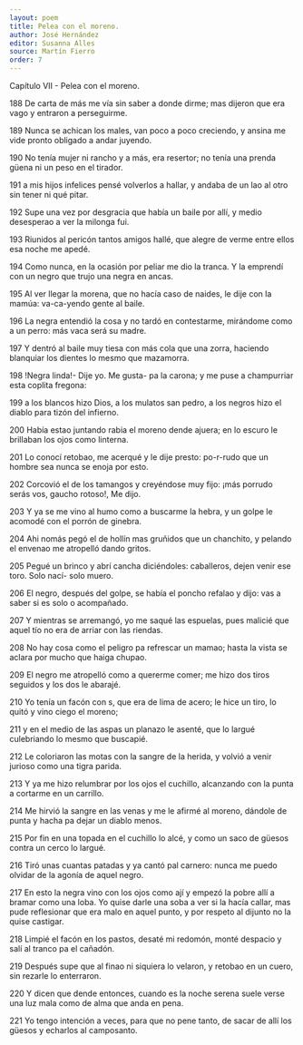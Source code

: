 ```yaml
---
layout: poem
title: Pelea con el moreno.
author: José Hernández
editor: Susanna Alles
source: Martín Fierro
order: 7
---
```


Capítulo VII - Pelea con el moreno.

188
De carta de más me vía
sin saber a donde dirme;
mas dijeron que era vago
y entraron a perseguirme.

189
Nunca se achican los males,
van poco a poco creciendo,
y ansina me vide pronto
obligado a andar juyendo.

190
No tenía mujer ni rancho
y a más, era resertor;
no tenía una prenda güena
ni un peso en el tirador.

191
a mis hijos infelices
pensé volverlos a hallar,
y andaba de un lao al otro
sin tener ni qué pitar.

192
Supe una vez por desgracia
que había un baile por allí,
y medio desesperao
a ver la milonga fui.

193
Riunidos al pericón
tantos amigos hallé,
que alegre de verme entre ellos
esa noche me apedé.

194
Como nunca, en la ocasión
por peliar me dio la tranca.
Y la emprendí con un negro
que trujo una negra en ancas.

195
Al ver llegar la morena,
que no hacía caso de naides,
le dije con la mamúa:
va-ca-yendo gente al baile.

196
La negra entendió la cosa
y no tardó en contestarme,
mirándome como a un perro:
más vaca será su madre.

197
Y dentró al baile muy tiesa
con más cola que una zorra,
haciendo blanquiar los dientes
lo mesmo que mazamorra.

198
!Negra linda!- Dije yo.
Me gusta- pa la carona;
y me puse a champurriar
esta coplita fregona:

199
a los blancos hizo Dios,
a los mulatos san pedro,
a los negros hizo el diablo
para tizón del infierno.

200
Había estao juntando rabia
el moreno dende ajuera;
en lo escuro le brillaban
los ojos como linterna.

201
Lo conocí retobao,
me acerqué y le dije presto:
po-r-rudo que un hombre sea
nunca se enoja por esto.

202
Corcovió el de los tamangos
y creyéndose muy fijo:
¡más porrudo serás vos,
gaucho rotoso!, Me dijo.

203
Y ya se me vino al humo
como a buscarme la hebra,
y un golpe le acomodé
con el porrón de ginebra.

204
Ahi nomás pegó el de hollín
mas gruñidos que un chanchito,
y pelando el envenao
me atropelló dando gritos.

205
Pegué un brinco y abrí cancha
diciéndoles: caballeros,
dejen venir ese toro.
Solo nací- solo muero.

206
El negro, después del golpe,
se había el poncho refalao
y dijo: vas a saber
si es solo o acompañado.

207
Y mientras se arremangó,
yo me saqué las espuelas,
pues malicié que aquel tío
no era de arriar con las riendas.

208
No hay cosa como el peligro
pa refrescar un mamao;
hasta la vista se aclara
por mucho que haiga chupao.

209
El negro me atropelló
como a quererme comer;
me hizo dos tiros seguidos
y los dos le abarajé.

210
Yo tenía un facón con s,
que era de lima de acero;
le hice un tiro, lo quitó
y vino ciego el moreno;

211
y en el medio de las aspas
un planazo le asenté,
que lo largué culebriando
lo mesmo que buscapié.

212
Le coloriaron las motas
con la sangre de la herida,
y volvió a venir jurioso
como una tigra parida.

213
Y ya me hizo relumbrar
por los ojos el cuchillo,
alcanzando con la punta
a cortarme en un carrillo.

214
Me hirvió la sangre en las venas
y me le afirmé al moreno,
dándole de punta y hacha
pa dejar un diablo menos.

215
Por fin en una topada
en el cuchillo lo alcé,
y como un saco de güesos
contra un cerco lo largué.

216
Tiró unas cuantas patadas
y ya cantó pal carnero:
nunca me puedo olvidar
de la agonía de aquel negro.

217
En esto la negra vino
con los ojos como ají
y empezó la pobre allí
a bramar como una loba.
Yo quise darle una soba
a ver si la hacía callar,
mas pude reflesionar
que era malo en aquel punto,
y por respeto al dijunto
no la quise castigar.

218
Limpié el facón en los pastos,
desaté mi redomón,
monté despacio y salí
al tranco pa el cañadón.

219
Después supe que al finao
ni siquiera lo velaron,
y retobao en un cuero,
sin rezarle lo enterraron.

220
Y dicen que dende entonces,
cuando es la noche serena
suele verse una luz mala
como de alma que anda en pena.

221
Yo tengo intención a veces,
para que no pene tanto,
de sacar de allí los güesos
y echarlos al camposanto. 